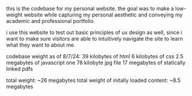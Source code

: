 this is the codebase for my personal website. the goal was to make a low-weight website while capturing my personal aesthetic and conveying my academic and professional portfolio. 

i use this website to test out basic principles of ux design as well, since i want to make sure visitors are able to intuitively navigate the site to learn what they want to about me. 

codebase weight as of 8/7/24: 
39 kilobytes of html
6 kilobytes of css
2.5 megabytes of javascript
one 78 kilobyte jpg file
17 megabytes of statically linked pdfs

total weight: ~26 megabytes
total weight of initally loaded content: ~8.5 megabytes
